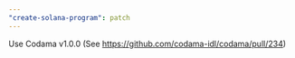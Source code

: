 ```yaml
---
"create-solana-program": patch
---
```


Use Codama v1.0.0 (See https://github.com/codama-idl/codama/pull/234)
